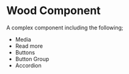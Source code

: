 # Wood Component

A complex component including the following;

* Media
* Read more
* Buttons
* Button Group
* Accordion
